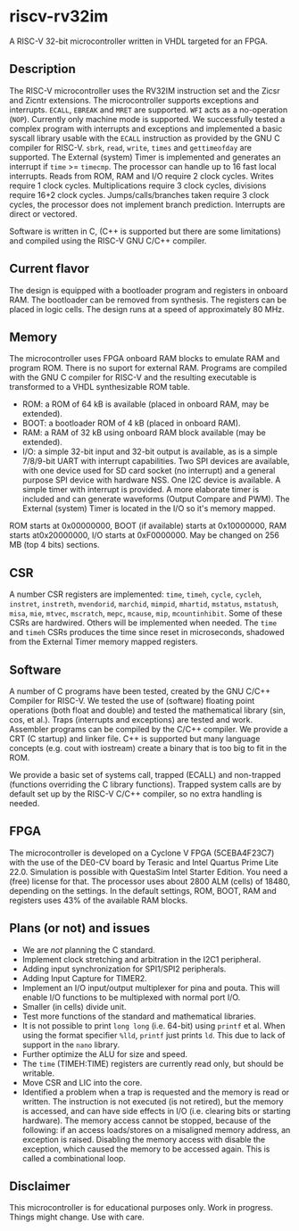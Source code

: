 # riscv-rv32im

A RISC-V 32-bit microcontroller written in VHDL targeted
for an FPGA.

## Description

The RISC-V microcontroller uses the RV32IM instruction set
and the Zicsr and Zicntr extensions. The microcontroller
supports exceptions and interrupts. `ECALL`, `EBREAK`
and `MRET` are supported. `WFI` acts as a no-operation
(`NOP`). Currently only machine mode is supported. We
successfully tested a complex program with interrupts
and exceptions and implemented a basic syscall library usable
with the `ECALL` instruction as provided by the GNU C
compiler for RISC-V. `sbrk`, `read`, `write`, `times` and
`gettimeofday` are supported. The External (system) Timer
is implemented and generates an interrupt if `time` >=
`timecmp`. The processor can handle up to 16 fast local
interrupts. Reads from ROM, RAM and I/O require 2 clock
cycles. Writes require 1 clock cycles. Multiplications
require 3 clock cycles, divisions require 16+2 clock cycles.
Jumps/calls/branches taken require 3 clock cycles, the
processor does not implement branch prediction. Interrupts
are direct or vectored.

Software is written in C, (C++ is supported but there are
some limitations) and compiled using the RISC-V GNU C/C++
compiler.

## Current flavor

The design is equipped with a bootloader program and registers in onboard RAM.
The bootloader can be removed from synthesis. The registers can be placed in
logic cells. The design runs at a speed of approximately 80 MHz.
 
## Memory

The microcontroller uses FPGA onboard RAM blocks to emulate RAM
and program ROM. There is no suport for external RAM. Programs
are compiled with the GNU C compiler for RISC-V and the resulting
executable is transformed to a VHDL synthesizable ROM table.

* ROM: a ROM of 64 kB is available (placed in onboard RAM, may be extended).
* BOOT: a bootloader ROM of 4 kB (placed in onboard RAM).
* RAM: a RAM of 32 kB using onboard RAM block available (may be extended).
* I/O: a simple 32-bit input and 32-bit output is available, as
is a simple 7/8/9-bit UART with interrupt capabilities. Two SPI devices are
available, with one device used for SD card socket (no interrupt) and a
general purpose SPI device with hardware NSS. One I2C device is
available. A simple timer
with interrupt is provided. A more elaborate timer is included and can
generate waveforms (Output Compare and PWM). The External (system) Timer is
located in the I/O so it's memory mapped.

ROM starts at 0x00000000, BOOT (if available) starts at 0x10000000,
RAM starts at0x20000000, I/O starts at 0xF0000000. May be changed
on 256 MB (top 4 bits) sections.

## CSR

A number CSR registers are implemented: `time`, `timeh`, `cycle`, `cycleh`,
`instret`, `instreth`, `mvendorid`, `marchid`, `mimpid`, `mhartid`, `mstatus`,
`mstatush`, `misa`, `mie`, `mtvec`, `mscratch`, `mepc`, `mcause`, `mip`,
`mcountinhibit`. Some of these CSRs are hardwired. Others will be implemented
when needed. The `time` and `timeh` CSRs produces the time since reset in
microseconds, shadowed from the External Timer memory mapped registers.

## Software

A number of C programs have been tested, created by the GNU C/C++ Compiler for
RISC-V. We tested the use of (software) floating point operations (both
float and double) and tested the mathematical library (sin, cos, et al.).
Traps (interrupts and exceptions) are tested and work.
Assembler programs can be compiled by the C/C++ compiler. We provide a CRT
(C startup) and linker file. C++ is supported but many language concepts
(e.g. cout with iostream) create a binary that is too big to fit in the
ROM.

We provide a basic set of systems call, trapped (ECALL) and non-trapped
(functions overriding the C library functions). Trapped system calls
are by default set up by the RISC-V C/C++ compiler, so no extra handling
is needed.

## FPGA

The microcontroller is developed on a Cyclone V FPGA (5CEBA4F23C7)
with the use of the DE0-CV board by Terasic and Intel Quartus Prime
Lite 22.0. Simulation is possible with QuestaSim Intel Starter Edition.
You need a (free) license for that. The processor uses about
2800 ALM (cells) of 18480, depending on the settings. In the default
settings, ROM, BOOT, RAM and registers uses 43% of the available RAM blocks.

## Plans (or not) and issues

* We are *not* planning the C standard.
* Implement clock stretching and arbitration in the I2C1 peripheral.
* Adding input synchronization for SPI1/SPI2 peripherals.
* Adding Input Capture for TIMER2.
* Implement an I/O input/output multiplexer for pina and pouta. This will enable I/O functions to be multiplexed with normal port I/O.
* Smaller (in cells) divide unit.
* Test more functions of the standard and mathematical libraries.
* It is not possible to print `long long` (i.e. 64-bit) using `printf` et al. When using the format specifier `%lld`, `printf` just prints `ld`. This due to lack of support in the `nano` library.
* Further optimize the ALU for size and speed.
* The `time` (TIMEH:TIME) registers are currently read only, but should be writable.
* Move CSR and LIC into the core.
* Identified a problem when a trap is requested and the memory is read or written. The instruction is not executed (is not retired), but the memory is accessed, and can have side effects in I/O (i.e. clearing bits or starting hardware). The memory access cannot be stopped, because of the following: if an access loads/stores on a misaligned memory address, an exception is raised. Disabling the memory access with disable the exception, which caused the memory to be accessed again. This is called a combinational loop.

## Disclaimer

This microcontroller is for educational purposes only.
Work in progress. Things might change. Use with care.


